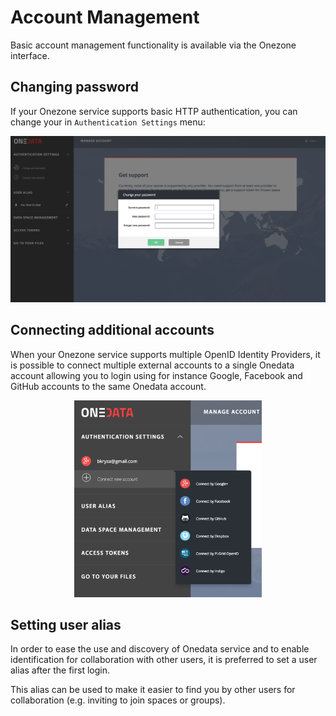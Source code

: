 # Account Management

<!-- toc -->

Basic account management functionality is available via the Onezone interface.

## Changing password
If your Onezone service supports basic HTTP authentication, you can change your in `Authentication Settings` menu:

<p align="center">
<img src="../img/changepassword.png">
</p>

## Connecting additional accounts
When your Onezone service supports multiple OpenID Identity Providers, it is possible to connect multiple external accounts to a single Onedata account allowing you to login using for instance Google, Facebook and GitHub accounts to the same Onedata account.

<p align="center">
<img style="max-width: 300px;" src="../img/connectaccount.png">
</p>

## Setting user alias
In order to ease the use and discovery of Onedata service and to enable identification for collaboration with other users, it is preferred to set a user alias after the first login. 

This alias can be used to make it easier to find you by other users for collaboration (e.g. inviting to join spaces or groups).



